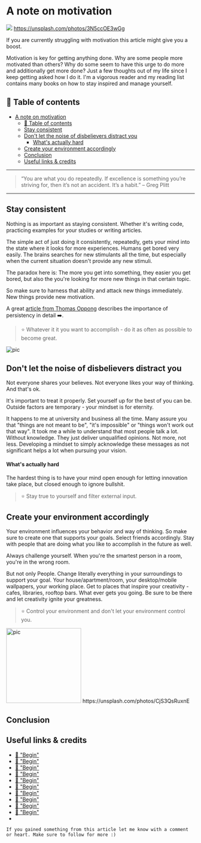 # A note on motivation

[<img src="https://images.unsplash.com/photo-1490237014491-822aee911b99?dpr=2&auto=format&fit=crop&w=767&h=512&q=80&cs=tinysrgb&crop=&bg=">](
https://unsplash.com/photos/3N5ccOE3wGg)
https://unsplash.com/photos/3N5ccOE3wGg

If you are currently struggling with motivation this article might give you a boost.


Motivation is key for getting anything done. Why are some people more motivated than others? Why do some seem to have this urge to do more and additionally get more done? Just a few thoughts out of my life since I keep getting asked how I do it. I'm a vigorous reader and my reading list contains many books on how to stay inspired and manage yourself.


## 📄 Table of contents


<!-- toc orderedList:0 depthFrom:1 depthTo:6 -->

* [A note on motivation](#a-note-on-motivation)
  * [📄 Table of contents](#table-of-contents)
  * [Stay consistent](#stay-consistent)
  * [Don't let the noise of disbelievers distract you](#dont-let-the-noise-of-disbelievers-distract-you)
      * [What's actually hard](#whats-actually-hard)
  * [Create your environment accordingly](#create-your-environment-accordingly)
  * [Conclusion](#conclusion)
  * [Useful links & credits](#useful-links-credits)

<!-- tocstop -->



---

>“You are what you do repeatedly. If excellence is something you’re striving for, then it’s not an accident. It’s a habit.” – Greg Plitt

---
## Stay consistent

Nothing is as important as staying consistent. Whether it's writing code, practicing examples for your studies or writing articles.

The simple act of just doing it consistently, repeatedly, gets your mind into the state where it looks for more experiences. Humans get bored very easily. The brains searches for new stimulants all the time, but especially when the current situation doesn't provide any new stimuli.

The paradox here is:
The more you get into something, they easier you get bored, but also the you're looking for more new things in that certain topic.

So make sure to harness that ability and attack new things immediately.
New things provide new motivation.

A great [article from Thomas Oppong](https://medium.com/personal-growth/persist-it-matters-7e4270f7c078) describes the importance of persistency in detail ➡️.

>⭐ Whatever it it you want to accomplish - do it as often as possible to become great.

<img src="http://i.imgur.com/LnAozlx.jpg" alt="pic"/>

## Don't let the noise of disbelievers distract you

Not everyone shares your believes. Not everyone likes your way of thinking. And that's ok.

It's important to treat it properly. Set yourself up for the best of you can be. Outside factors are temporary - your mindset is for eternity.

It happens to me at university and business all the time.
Many assure you that "things are not meant to be", "it's impossible" or "things won't work out that way". It took me a while to understand that most people talk a lot. Without knowledge. They just deliver unqualified opinions. Not more, not less. Developing a mindset to simply acknowledge these messages as not significant helps a lot when pursuing your vision.


#### What's actually hard

The hardest thing is to have your mind open enough for letting innovation take place, but closed enough to ignore bullshit.


>⭐ Stay true to yourself and filter external input.

## Create your environment accordingly

Your environment influences your behavior and way of thinking. So make sure to create one that supports your goals. Select friends accordingly. Stay with people that are doing what you like to accomplish in the future as well.

Always challenge yourself. When you're the smartest person in a room, you're in the wrong room.

But not only People. Change literally everything in your surroundings to support your goal. Your house/apartment/room, your desktop/mobile wallpapers, your working place. Get to places that inspire your creativity - cafes, libraries, rooftop bars. What ever gets you going. Be sure to be there and let creativity ignite your greatness.

>⭐ Control your environment and don't let your environment control you.







<img src="https://images.unsplash.com/photo-1491947153227-33d59da6c448?dpr=2&auto=format&fit=crop&w=767&h=767&q=80&cs=tinysrgb&crop=&bg=" alt="pic" height="200"/>
https://unsplash.com/photos/CjS3QsRuxnE


## Conclusion



## Useful links & credits
- [📄 "Begin"](afgafgadgads)
- [📄 "Begin"](afgafgadgads)
- [📄 "Begin"](afgafgadgads)
- [📄 "Begin"](afgafgadgads)
- [📄 "Begin"](afgafgadgads)
- [📄 "Begin"](afgafgadgads)
- [📄 "Begin"](afgafgadgads)
- [📄 "Begin"](afgafgadgads)
- [📄 "Begin"](afgafgadgads)
- [📄 "Begin"](afgafgadgads)
-

```
If you gained something from this article let me know with a comment or heart. Make sure to follow for more :)
```

<!-- Written by Daniel Deutsch (deudan1010@gmail.com) -->
